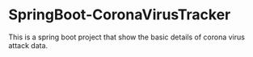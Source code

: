 # SpringBoot-CoronaVirusTracker
This is a spring boot project that show the basic details of corona virus attack data.

